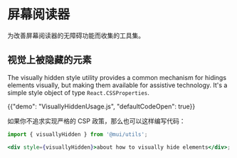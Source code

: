 # 屏幕阅读器

<p class="description">为改善屏幕阅读器的无障碍功能而收集的工具集。</p>

## 视觉上被隐藏的元素

The visually hidden style utility provides a common mechanism for hidings elements visually, but making them available for assistive technology. It's a simple style object of type `React.CSSProperties`.

{{"demo": "VisuallyHiddenUsage.js", "defaultCodeOpen": true}}

如果你不追求实现严格的 CSP 政策，那么也可以这样编写代码：

```jsx
import { visuallyHidden } from '@mui/utils';

<div style={visuallyHidden}>about how to visually hide elements</div>;
```
